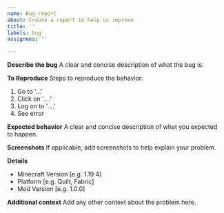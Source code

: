 ```yaml
---
name: Bug report
about: Create a report to help us improve
title: ''
labels: bug
assignees: ''

---
```


**Describe the bug**
A clear and concise description of what the bug is.

**To Reproduce**
Steps to reproduce the behavior:
1. Go to '...'
2. Click on '....'
3. Log on to '....'
4. See error

**Expected behavior**
A clear and concise description of what you expected to happen.

**Screenshots**
If applicable, add screenshots to help explain your problem.

**Details**
 - Minecraft Version [e.g. 1.19.4]
 - Platform [e.g. Quilt, Fabric]
 - Mod Version [e.g. 1.0.0]

**Additional context**
Add any other context about the problem here.
